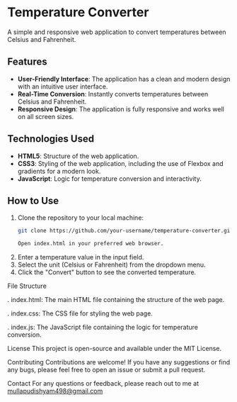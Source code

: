 # Temperature Converter

A simple and responsive web application to convert temperatures between Celsius and Fahrenheit.

## Features

- **User-Friendly Interface**: The application has a clean and modern design with an intuitive user interface.
- **Real-Time Conversion**: Instantly converts temperatures between Celsius and Fahrenheit.
- **Responsive Design**: The application is fully responsive and works well on all screen sizes.

## Technologies Used

- **HTML5**: Structure of the web application.
- **CSS3**: Styling of the web application, including the use of Flexbox and gradients for a modern look.
- **JavaScript**: Logic for temperature conversion and interactivity.

## How to Use

1. Clone the repository to your local machine:
   ```bash
   git clone https://github.com/your-username/temperature-converter.git

   Open index.html in your preferred web browser.
2. Enter a temperature value in the input field.
3. Select the unit (Celsius or Fahrenheit) from the dropdown menu.
4. Click the "Convert" button to see the converted temperature.

File Structure

. index.html: The main HTML file containing the structure of the web page.

. index.css: The CSS file for styling the web page.

. index.js: The JavaScript file containing the logic for temperature conversion.


License
This project is open-source and available under the MIT License.

Contributing
Contributions are welcome! If you have any suggestions or find any bugs, please feel free to open an issue or submit a pull request.

Contact
For any questions or feedback, please reach out to me at mullapudishyam498@gmail.com
